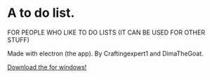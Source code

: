 # A to do list.
FOR PEOPLE WHO LIKE TO DO LISTS (IT CAN BE USED FOR OTHER STUFF)

Made with electron (the app). By Craftingexpert1 and DimaTheGoat.

<a href="https://github.com/Craftingexpert1/a-to-do-list/releases/download/v1.0.0/windows.zip" target="_blank">Download the for windows!</a>
